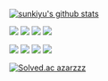 [![sunkiyu's github stats](https://github-readme-stats.vercel.app/api?username=sunkiyu&count_private=true&show_icons=true&theme=vue)](https://github.com/anuraghazra/github-readme-stats) 



<img src="https://img.shields.io/badge/C-A8B9CC?style=flat-square&logo=C&logoColor=white"/></a>
<img src="https://img.shields.io/badge/C++-00599C?style=flat-square&logo=C%2B%2B&logoColor=white"/></a>
<img src="https://img.shields.io/badge/CSharp-000000?style=flat-square&logo=C Sharp&logoColor=white"/></a>
<img src="https://img.shields.io/badge/QT-66ad35?style=flat-square&logo=QT&logoColor=white"/></a>

<img src="https://img.shields.io/badge/MSSQL-CC2927?style=flat-square&logo=Microsoft SQL Server&logoColor=white"/></a>
<img src="https://img.shields.io/badge/OpenSSL-721412?style=flat-square&logo=OpenSSL&logoColor=white"/></a>
<img src="https://img.shields.io/badge/Visual Studio-5C2D91?style=flat-square&logo=Visual Studio&logoColor=white"/></a>
<img src="https://img.shields.io/badge/VMWare-607078?style=flat-square&logo=VMWare&logoColor=white"/></a>

[![Solved.ac
azarzzz](http://mazassumnida.wtf/api/v2/generate_badge?boj={handle})](https://solved.ac/{handle})
